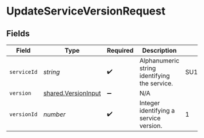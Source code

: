 # UpdateServiceVersionRequest


## Fields

| Field                                                      | Type                                                       | Required                                                   | Description                                                | Example                                                    |
| ---------------------------------------------------------- | ---------------------------------------------------------- | ---------------------------------------------------------- | ---------------------------------------------------------- | ---------------------------------------------------------- |
| `serviceId`                                                | *string*                                                   | :heavy_check_mark:                                         | Alphanumeric string identifying the service.               | SU1Z0isxPaozGVKXdv0eY                                      |
| `version`                                                  | [shared.VersionInput](../../models/shared/versioninput.md) | :heavy_minus_sign:                                         | N/A                                                        |                                                            |
| `versionId`                                                | *number*                                                   | :heavy_check_mark:                                         | Integer identifying a service version.                     | 1                                                          |